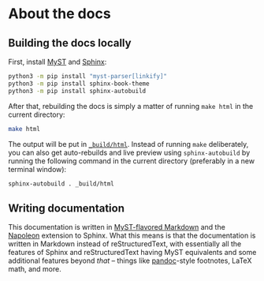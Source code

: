 About the docs
==============

Building the docs locally
-------------------------

First, install [MyST](https://myst-parser.readthedocs.io/en/latest/index.html) and [Sphinx]():

```sh
python3 -m pip install "myst-parser[linkify]"
python3 -m pip install sphinx-book-theme
python3 -m pip install sphinx-autobuild
```

After that, rebuilding the docs is simply a matter of running `make html` in the current directory:

```sh
make html
```

The output will be put in [`_build/html`](_build/html).  Instead of running `make` deliberately, you can also get auto-rebuilds and live preview using `sphinx-autobuild` by running the following command in the current directory (preferably in a new terminal window):

```sh
sphinx-autobuild . _build/html
```


Writing documentation
---------------------

This documentation is written in [MyST-flavored Markdown](https://myst-parser.readthedocs.io/en/latest/) and the [Napoleon](https://www.sphinx-doc.org/en/master/usage/extensions/napoleon.html) extension to Sphinx.  What this means is that the documentation is written in Markdown instead of reStructuredText, with essentially all the features of Sphinx and reStructuredText having MyST equivalents and some additional features beyond _that_ &ndash; things like [pandoc](https://pandoc.org)-style footnotes, LaTeX math, and more.
